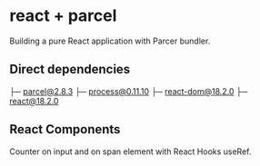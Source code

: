 # react + parcel

Building a pure React application with Parcer bundler.

## Direct dependencies

├─ parcel@2.8.3
├─ process@0.11.10
├─ react-dom@18.2.0
├─ react@18.2.0

## React Components

Counter on input and on span element with React Hooks useRef.
